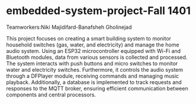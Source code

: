 # embedded-system-project-Fall 1401
Teamworkers:Niki Majidifard-Banafsheh Gholinejad

This project focuses on creating a smart building system to monitor household switches (gas, water, and electricity) and manage the home audio system. Using an ESP32 microcontroller equipped with Wi-Fi and Bluetooth modules, data from various sensors is collected and processed. The system interacts with push buttons and micro switches to monitor water and electricity switches. Furthermore, it controls the audio system through a DFPlayer module, receiving commands and managing music playback. Additionally, a database is implemented to track requests and responses to the MQTT broker, ensuring efficient communication between components and central processors.
